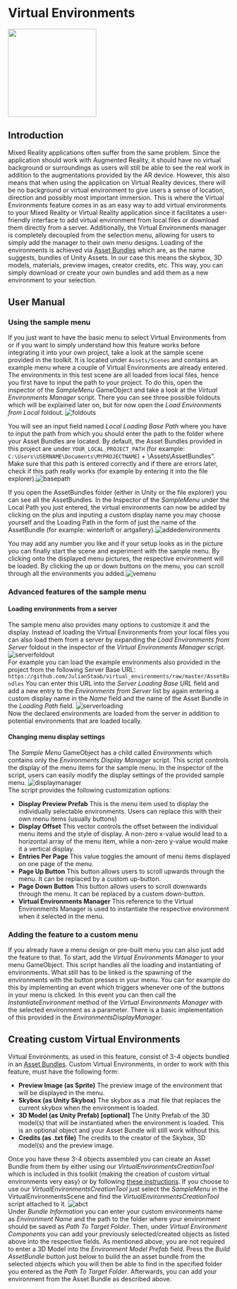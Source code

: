 
# Virtual Environments
<img src="https://github.com/EmilieHK/i5-Toolkit-for-Mixed-Reality/blob/features/virtualEnvironments/Assets/i5%20Toolkit%20for%20Mixed%20Reality/Runtime/virtualEnvironments/Icons/virtualEnvironmentsLogoColor.png" width="200" height="200">

## Introduction

Mixed Reality applications often suffer from the same problem. Since the application should work with Augmented Reality, it should have no virtual background or surroundings as users will still be able to see the real work in addition to the augmentations provided by the AR device. However, this also means that when using the application on Virtual Reality devices, there will be no background or virtual environment to give users a sense of location, direction and possibly most important immersion. This is where the Virtual Environments feature comes in as an easy way to add virtual environments to your Mixed Reality or Virtual Reality application since it facilitates a user-friendly interface to add virtual environment from local files or download them directly from a server. Additionally, the Virtual Environments manager is completely decoupled from the selection menu, allowing for users to simply add the manager to their own menu designs. Loading of the environments is achieved via [Asset Bundles](https://docs.unity3d.com/Manual/AssetBundlesIntro.html) which are, as the name suggests, bundles of Unity Assets. In our case this means the skybox, 3D models, materials, preview images, creator credits, etc. This way, you can simply download or create your own bundles and add them as a new environment to your selection.

## User Manual

### Using the sample menu

If you just want to have the basic menu to select Virtual Environments from or if you want to simply understand how this feature works before integrating it into your own project, take a look at the sample scene provided in the toolkit. It is located under `Assets/Scenes` and contains an example menu where a couple of Virtual Environments are already entered. The environments in this test scene are all loaded from local files, hence you first have to input the path to your project. To do this, open the inspector of the _SampleMenu_ GameObject and take a look at the _Virtual Environments Manager_ script. There you can see three possible foldouts which will be explained later on, but for now open the _Load Environments from Local_ foldout. ![foldouts](https://user-images.githubusercontent.com/19326682/134146219-795ed3d7-c707-449b-9f62-c49e42d4e028.PNG)

You will see an input field named _Local Loading Base Path_ where you have to input the path from which you should enter the path to the folder where your Asset Bundles are located. By default, the Asset Bundles provided in this project are under `YOUR_LOCAL_PROJECT_PATH` (for example: `C:\Users\USERNAME\Documents\MYPROJECTNAME`) + \Assets\AssetBundles\". Make sure that this path is entered correctly and if there are errors later, check if this path really works (for example by entering it into the file explorer).![basepath](https://user-images.githubusercontent.com/19326682/134146224-2990fcbc-90ef-47c7-8bff-a7b2f82b4c72.PNG)  

If you open the AssetBundles folder (either in Unity or the file explorer) you can see all the AssetBundles. In the Inspector of the _SampleMenu_ under the Local Path you just entered, the virtual environments can now be added by clicking on the plus and inputing a custom display name you may choose yourself and the Loading Path in the form of just the name of the AssetBundle (for example: winterloft or artgallery).![addedenvironments](https://user-images.githubusercontent.com/19326682/134146233-8eda3930-9a14-445f-af3a-26910d6b72da.PNG)

  

You may add any number you like and if your setup looks as in the picture you can finally start the scene and experiment with the sample menu. By clicking onto the displayed menu pictures, the respective environment will be loaded. By clicking the up or down buttons on the menu, you can scroll through all the environments you added.![vemenu](https://user-images.githubusercontent.com/19326682/136000286-41c9c030-2f6d-43ba-82e7-068caffb3379.PNG)  


### Advanced features of the sample menu
#### Loading environments from a server
The sample menu also provides many options to customize it and the display. Instead of loading the Virtual Environments from your local files you can also load them from a server by expanding the _Load Environments from Server_ foldout in the inspector of the _Virtual Environments Manager_ script. ![serverfoldout](https://user-images.githubusercontent.com/19326682/135719316-8c6eb3fa-8abf-4f69-afbc-ef175facb5ef.PNG)  
For example you can load the example environments also provided in the project from the following Server Base URL: `https://github.com/JulianStaab/virtual_environments/raw/master/AssetBundles` You can enter this URL into the _Server Loading Base URL_ field and add a new entry to the _Environments from Server_ list by again entering a custom display name in the _Name_ field and the name of the Asset Bundle in the _Loading Path_ field.
![serverloading](https://user-images.githubusercontent.com/19326682/135719315-3b8490eb-00e6-43c6-82c7-2ac465eed51e.PNG)  
Now the declared environments are loaded from the server in addition to potential environments that are loaded locally.

#### Changing menu display settings
The _Sample Menu_ GameObject has a child called _Environments_ which contains only the _Environments Display Manager_ script. This script controls the display of the menu items for the sample menu. In the inspector of the script, users can easily modify the display settings of the provided sample menu. ![displaymanager](https://user-images.githubusercontent.com/19326682/135719495-7647d076-136b-4b32-b2ce-05b24036f7c5.PNG)  
The script provides the following customization options:

- **Display Preview Prefab** 
This is the menu item used to display the individually selectable environments. Users can replace this with their own menu items (usually buttons)
- **Display Offset** 
This vector controls the offset between the individual menu items and the style of display. A non-zero x-value would lead to a horizontal array of the menu item, while a non-zero y-value would make it a vertical display.
- **Entries Per Page**
This value toggles the amount of menu items displayed on one page of the menu.
- **Page Up Button**
This button allows users to scroll upwards through the menu. It can be replaced by a custom up-button.
- **Page Down Button**
This button allows users to scroll downwards through the menu. It can be replaced by a custom down-button.
- **Virtual Environments Manager**
This reference to the Virtual Environments Manager is used to instantiate the respective environment when it selected in the menu.

### Adding the feature to a custom menu

If you already have a menu design or pre-built menu you can also just add the feature to that. To start, add the _Virtual Environments Manager_ to your menu GameObject. This script handles all the loading and instantiating of environments. What still has to be linked is the spawning of the environments with the button presses in your menu. You can for example do this by implementing an event which triggers whenever one of the buttons in your menu is clicked. In this event you can then call the _InstantiateEnvironment_ method of the _Virtual Environments Manager_ with the selected environment as a parameter. There is a basic implementation of this provided in the _EnvironmentsDisplayManager_.

## Creating custom Virtual Environments
Virtual Environments, as used in this feature, consist of 3-4 objects bundled in an [Asset Bundles](https://docs.unity3d.com/Manual/AssetBundlesIntro.html). Custom Virtual Environments, in order to work with this feature, must have the following form:

- **Preview Image (as Sprite)** The preview image of the environment that will be displayed in the menu.
- **Skybox (as Unity Skybox)** The skybox as a .mat file that replaces the current skybox when the environment is loaded.
- **3D Model (as Unity Prefab) [optional]** The Unity Prefab of the 3D model(s) that will be instantiated when the environment is loaded. This is an optional object and your Asset Bundle will still work without this.
- **Credits (as .txt file)** The credits to the creator of the Skybox, 3D model(s) and the preview image.

Once you have these 3-4 objects assembled you can create an Asset Bundle from them by either using our _VirtualEnvironmentsCreationTool_ which is included in this toolkit (making the creation of custom virtual environments very easy) or by following [these instructions](https://docs.unity3d.com/Manual/AssetBundles-Workflow.html). If you choose to use our _VirtualEnvironmentsCreationTool_ just select the _SampleMenu_ in the VirtualEnvironmentsScene and find the _VirtualEnvironmentsCreationTool_ script attached to it.
![abct](https://user-images.githubusercontent.com/19326682/140026898-72a04573-e179-40d0-824d-5c683a66c513.PNG)  
Under _Bundle Information_ you can enter your custom environments name as _Environment Name_ and the path to the folder where your environment should be saved as _Path To Target Folder_. Then, under _Virtual Environment Components_ you can add your previously selected/created objects as listed above into the respective fields. As mentioned above, you are not required to enter a 3D Model into the _Environment Model Prefab_ field. Press the _Build AssetBundle_ button just below to build the an asset bundle from the selected objects which you will then be able to find in the specified folder you entered as the _Path To Target Folder_.
Afterwards, you can add your environment from the Asset Bundle as described above.
